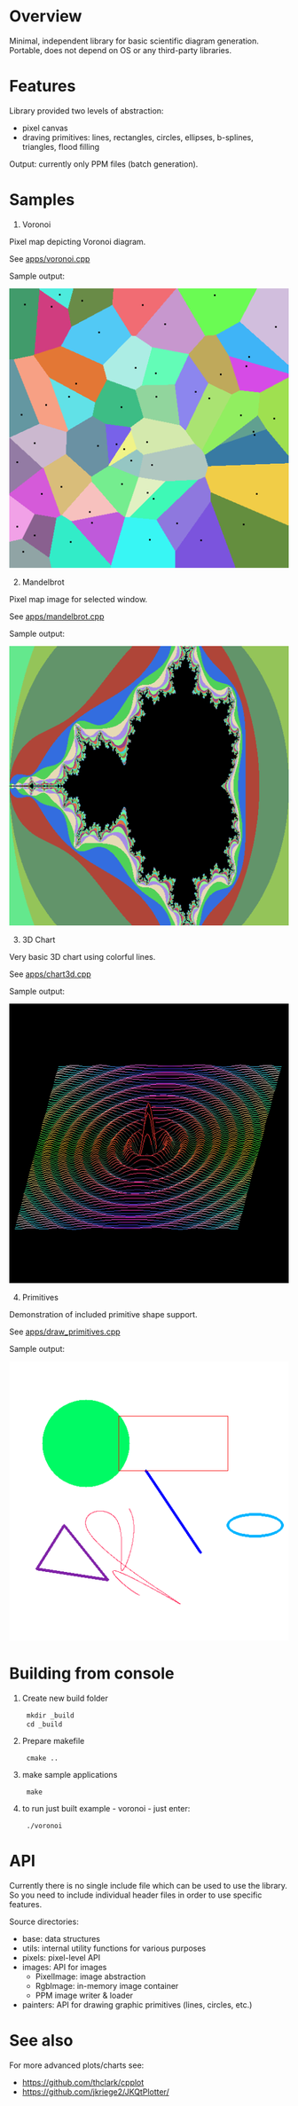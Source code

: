 # Overview
Minimal, independent library for basic scientific diagram generation.
Portable, does not depend on OS or any third-party libraries.

# Features

Library provided two levels of abstraction:
* pixel canvas 
* draving primitives: lines, rectangles, circles, ellipses, b-splines, triangles, flood filling

Output: currently only PPM files (batch generation).

# Samples

1) Voronoi

Pixel map depicting Voronoi diagram.

See [apps/voronoi.cpp](apps/voronoi.cpp)

Sample output: 

![Voronoi diagram](images/voronoi.png?raw=true)

2) Mandelbrot

Pixel map image for selected window.

See [apps/mandelbrot.cpp](apps/mandelbrot.cpp)

Sample output: 

![Mandelbrot](images/mandelbrot.png?raw=true)

3) 3D Chart

Very basic 3D chart using colorful lines.

See [apps/chart3d.cpp](apps/chart3d.cpp)

Sample output:
 
![3d chart](images/chart3d.png?raw=true)

4) Primitives

Demonstration of included primitive shape support.

See [apps/draw_primitives.cpp](apps/draw_primitives.cpp)

Sample output: 

![Primitives](images/primitives.png?raw=true) 

# Building from console

1) Create new build folder

        mkdir _build
        cd _build

2) Prepare makefile

        cmake .. 

3) make sample applications

        make

4) to run just built example - voronoi - just enter:

        ./voronoi

# API
Currently there is no single include file which can be used to use the library.
So you need to include individual header files in order to use specific features.

Source directories:

* base: data structures 
* utils: internal utility functions for various purposes 
* pixels: pixel-level API 
* images: API for images 
    * PixelImage: image abstraction 
    * RgbImage: in-memory image container 
    * PPM image writer & loader
* painters: API for drawing graphic primitives (lines, circles, etc.)     
 
# See also
For more advanced plots/charts see:

* https://github.com/thclark/cpplot
* https://github.com/jkriege2/JKQtPlotter/

